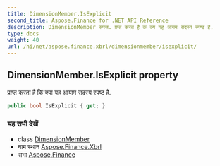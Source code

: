 ```yaml
---
title: DimensionMember.IsExplicit
second_title: Aspose.Finance for .NET API Reference
description: DimensionMember संपत्त. प्रप्त करत है क क्य यह आयम सदस्य स्पष्ट है.
type: docs
weight: 40
url: /hi/net/aspose.finance.xbrl/dimensionmember/isexplicit/
---
```

## DimensionMember.IsExplicit property

प्राप्त करता है कि क्या यह आयाम सदस्य स्पष्ट है.

```csharp
public bool IsExplicit { get; }
```

### यह सभी देखें

* class [DimensionMember](../)
* नाम स्थान [Aspose.Finance.Xbrl](../../dimensionmember/)
* सभा [Aspose.Finance](../../../)


